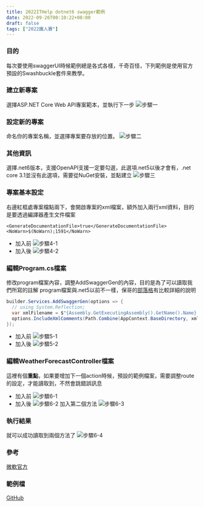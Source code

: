 ```yaml
---
title: 2022ITHelp dotnet6 swagger範例
date: 2022-09-26T00:10:22+08:00
draft: false
tags: ["2022鐵人賽"]
---
```

### 目的
每次要使用swaggerUI時候範例總是各式各樣，千奇百怪，下列範例是使用官方預設的Swashbuckle套件來教學。

### 建立新專案
選擇ASP.NET Core Web API專案範本，並執行下一步
![步驟一](https://user-images.githubusercontent.com/19286751/143255617-9964a993-becd-414b-aba2-632e99dd985d.png)
### 設定新的專案
命名你的專案名稱，並選擇專案要存放的位置。
![步驟二](https://user-images.githubusercontent.com/19286751/143256840-e7546057-3f12-4622-8cb2-d996175a51e9.png)
### 其他資訊
選擇.net6版本，支援OpenAPI支援一定要勾選，此選項.net5以後才會有，.net core 3.1並沒有此選項，需要從NuGet安裝，並點建立
![步驟三](https://user-images.githubusercontent.com/19286751/143257352-79b0ced0-fdba-4846-8275-f35ce5bffc7f.png)
### 專案基本設定
右邊紅框處專案檔點兩下，會開啟專案的xml檔案，額外加入兩行xml資料，目的是要透過編譯器產生文件檔案
```
<GenerateDocumentationFile>true</GenerateDocumentationFile>
<NoWarn>$(NoWarn);1591</NoWarn>
```
* 加入前
![步驟4-1](https://user-images.githubusercontent.com/19286751/143259132-6b80a83f-88c0-4e5e-91f1-aedcae09f747.png)
* 加入後
![步驟4-2](https://user-images.githubusercontent.com/19286751/143258393-ee01f7e3-42e2-44b9-b9cc-2ba3dca463f9.png)

### 編輯Program.cs檔案
修改program檔案內容，調整AddSwaggerGen的內容，目的是為了可以讀取我們所寫的註解
program檔案與.net5以前不一樣，保哥的[部落格](https://blog.miniasp.com/post/2021/10/25/ASP-NET-Core-6-Project-Template-and-CSharp-10-New-Features)有比較詳細的說明
```csharp
builder.Services.AddSwaggerGen(options => {
  // using System.Reflection;
  var xmlFilename = $"{Assembly.GetExecutingAssembly().GetName().Name}.xml";
  options.IncludeXmlComments(Path.Combine(AppContext.BaseDirectory, xmlFilename));
});
```
* 加入前
![步驟5-1](https://user-images.githubusercontent.com/19286751/143260711-19f5d30d-97e9-4ef2-a003-e0aae1b71bbb.png)
* 加入後
![步驟5-2](https://user-images.githubusercontent.com/19286751/143260140-bed85f76-44d3-4a33-aaa2-e4778c7b8e9d.png)
### 編輯WeatherForecastController檔案
這裡有個**重點**，如果要增加下一個action時候，預設的範例檔案，需要調整route的設定，才能讀取到，不然會跳錯誤訊息
* 加入前
![步驟6-1](https://user-images.githubusercontent.com/19286751/143261906-a4d3ead6-27fa-4692-99a5-79b130e9373d.png)
* 加入後
![步驟6-2](https://user-images.githubusercontent.com/19286751/143262285-c6239607-6b20-4176-a337-206b778a1d67.png)
加入第二個方法
![步驟6-3](https://user-images.githubusercontent.com/19286751/143273239-f336fbbf-8128-43e6-9f87-48397741d7f7.png)
### 執行結果
就可以成功讀取到兩個方法了
![步驟6-4](https://user-images.githubusercontent.com/19286751/143273674-0c85bad9-9e8c-48bf-a645-28991b458aa5.png)
### 參考
[微軟官方](https://docs.microsoft.com/en-us/aspnet/core/tutorials/getting-started-with-swashbuckle?view=aspnetcore-6.0&tabs=visual-studio)
### 範例檔
[GitHub](https://github.com/CI-YU/2022-ITHelp/tree/main/SwaggerExample)

